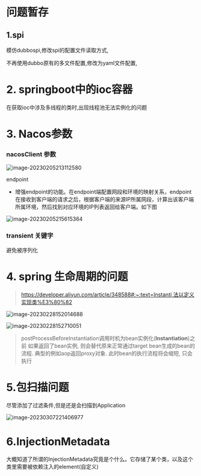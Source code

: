 # 问题暂存

## 1.spi

模仿dubbospi,修改spi的配置文件读取方式,

不再使用dubbo原有的多文件配置,修改为yaml文件配置,

# 2. springboot中的ioc容器

在获取ioc中涉及多线程的类时,出现线程池无法实例化的问题

# 3. Nacos参数

### nacosClient 参数

![image-20230205213112580](https://cdn.jsdelivr.net/gh/redamancy-w/blogImages@main/imgimage-20230205213112580.png)



endpoint

- 增强endpoint的功能。在endpoint端配置网段和环境的映射关系，endpoint在接收到客户端的请求之后，根据客户端的来源IP所属网段，计算出该客户端所属环境，然后找到对应环境的IP列表返回给客户端。如下图

![image-20230205215615364](https://cdn.jsdelivr.net/gh/redamancy-w/blogImages@main/imgimage-20230205215615364.png)



### transient 关键字

避免被序列化

# 4. spring 生命周期的问题

> https://developer.aliyun.com/article/348588#:~:text=Instanti,法以定义实现类%E3%80%82



![image-20230228152014688](https://cdn.jsdelivr.net/gh/redamancy-w/blogImages@main/imgimage-20230228152014688.png)

![image-20230228152710051](https://cdn.jsdelivr.net/gh/redamancy-w/blogImages@main/imgimage-20230228152710051.png)

> postProcessBeforeInstantiation调用时机为bean实例化(**Instantiation**)之前 如果返回了bean实例, 则会替代原来正常通过target bean生成的bean的流程. 典型的例如aop返回proxy对象. 此时bean的执行流程将会缩短, 只会执行 

# 5.包扫描问题

尽管添加了过滤条件,但是还是会扫描到Application

![image-20230307221406977](https://cdn.jsdelivr.net/gh/redamancy-w/blogImages@main/imgimage-20230307221406977.png)

# 6.InjectionMetadata

大概知道了所谓的InjectionMetadata究竟是个什么。它存储了某个类，以及这个类里需要被依赖注入的element(自定义)
